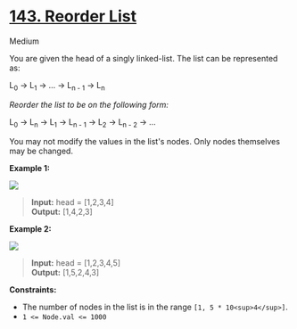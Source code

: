 # [143\. Reorder List](https://leetcode.com/problems/reorder-list/)

Medium

You are given the head of a singly linked-list. The list can be represented as:

L<sub>0</sub> → L<sub>1</sub> → … → L<sub>n - 1</sub> → L<sub>n</sub>

_Reorder the list to be on the following form:_

L<sub>0</sub> → L<sub>n</sub> → L<sub>1</sub> → L<sub>n - 1</sub> → L<sub>2</sub> → L<sub>n - 2</sub> → …

You may not modify the values in the list's nodes. Only nodes themselves may be changed.

**Example 1:**

![](https://assets.leetcode.com/uploads/2021/03/04/reorder1linked-list.jpg)

> **Input:** head = \[1,2,3,4\]  
> **Output:** \[1,4,2,3\]

**Example 2:**

![](https://assets.leetcode.com/uploads/2021/03/09/reorder2-linked-list.jpg)

> **Input:** head = \[1,2,3,4,5\]  
> **Output:** \[1,5,2,4,3\]

**Constraints:**

- The number of nodes in the list is in the range `[1, 5 * 10<sup>4</sup>]`.
- `1 <= Node.val <= 1000`
